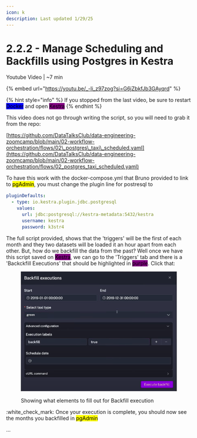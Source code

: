 ```yaml
---
icon: k
description: Last updated 1/29/25
---
```


# 2.2.2 - Manage Scheduling and Backfills using Postgres in Kestra

Youtube Video | \~7 min

{% embed url="https://youtu.be/_-li_z97zog?si=G6jZbkfJb3GAyqrd" %}

{% hint style="info" %}
If you stopped from the last video, be sure to restart <mark style="background-color:blue;">Docker</mark> and open <mark style="background-color:purple;">Kestra</mark>
{% endhint %}

This video does not go through writing the script, so you will need to grab it from the repo:

[https://github.com/DataTalksClub/data-engineering-zoomcamp/blob/main/02-workflow-orchestration/flows/02\_postgres\_taxi\_scheduled.yaml](https://github.com/DataTalksClub/data-engineering-zoomcamp/blob/main/02-workflow-orchestration/flows/02_postgres_taxi_scheduled.yaml)

To have this work with the docker-compose.yml that Bruno provided to link to <mark style="background-color:yellow;">pgAdmin</mark>, you must change the plugin line for postresql to

```yaml
pluginDefaults:
  - type: io.kestra.plugin.jdbc.postgresql
    values:
      url: jdbc:postgresql://kestra-metadata:5432/kestra
      username: kestra
      password: k3str4
```

The full script provided, shows that the 'triggers' will be the first of each month and they two datasets will be loaded it an hour apart from each other.  But, how do we backfill the data from the past? Well once we have this script saved on <mark style="background-color:purple;">Kestra</mark>, we can go to the 'Triggers' tab and there is a 'Backckfill Executions' that should be highlighted in <mark style="background-color:purple;">purple</mark>. Click that:

<figure><img src="../../.gitbook/assets/Screen Shot 2025-01-29 at 5.54.38 PM.png" alt=""><figcaption><p>Showing what elements to fill out for Backfill execution</p></figcaption></figure>

:white\_check\_mark: Once your execution is complete, you should now see the months you backfilled in <mark style="background-color:yellow;">pgAdmin</mark>





...

